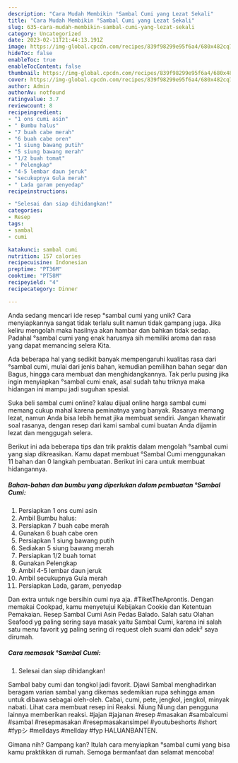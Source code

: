 ```yaml
---
description: "Cara Mudah Membikin °Sambal Cumi yang Lezat Sekali"
title: "Cara Mudah Membikin °Sambal Cumi yang Lezat Sekali"
slug: 635-cara-mudah-membikin-sambal-cumi-yang-lezat-sekali
category: Uncategorized
date: 2023-02-11T21:44:13.191Z
image: https://img-global.cpcdn.com/recipes/839f98299e95f6a4/680x482cq70/sambal-cumi-foto-resep-utama.jpg
hideToc: false
enableToc: true
enableTocContent: false
thumbnail: https://img-global.cpcdn.com/recipes/839f98299e95f6a4/680x482cq70/sambal-cumi-foto-resep-utama.jpg
cover: https://img-global.cpcdn.com/recipes/839f98299e95f6a4/680x482cq70/sambal-cumi-foto-resep-utama.jpg
author: Admin
authorAv: notfound
ratingvalue: 3.7
reviewcount: 8
recipeingredient:
- "1 ons cumi asin"
- " Bumbu halus"
- "7 buah cabe merah"
- "6 buah cabe oren"
- "1 siung bawang putih"
- "5 siung bawang merah"
- "1/2 buah tomat"
- " Pelengkap"
- "4-5 lembar daun jeruk"
- "secukupnya Gula merah"
- " Lada garam penyedap"
recipeinstructions:

- "Selesai dan siap dihidangkan!"
categories:
- Resep
tags:
- sambal
- cumi

katakunci: sambal cumi 
nutrition: 157 calories
recipecuisine: Indonesian
preptime: "PT36M"
cooktime: "PT58M"
recipeyield: "4"
recipecategory: Dinner

---
```





Anda sedang mencari ide resep °sambal cumi yang unik? Cara menyiapkannya sangat tidak terlalu sulit namun tidak gampang juga. Jika keliru mengolah maka hasilnya akan hambar dan bahkan tidak sedap. Padahal °sambal cumi yang enak harusnya sih memiliki aroma dan rasa yang dapat memancing selera Kita.





Ada beberapa hal yang sedikit banyak mempengaruhi kualitas rasa dari °sambal cumi, mulai dari jenis bahan, kemudian pemilihan bahan segar dan Bagus, hingga cara membuat dan menghidangkannya. Tak perlu pusing jika ingin menyiapkan °sambal cumi enak,      asal sudah tahu triknya maka hidangan ini mampu jadi suguhan spesial.














Suka beli sambal cumi online? kalau dijual online harga sambal cumi memang cukup mahal karena peminatnya yang banyak. Rasanya memang lezat, namun Anda bisa lebih hemat jika membuat sendiri. Jangan khawatir soal rasanya, dengan resep dari kami sambal cumi buatan Anda dijamin lezat dan menggugah selera.






Berikut ini ada beberapa tips dan trik praktis dalam mengolah °sambal cumi yang siap dikreasikan. Kamu dapat membuat °Sambal Cumi menggunakan 11 bahan dan 0 langkah pembuatan. Berikut ini cara untuk membuat hidangannya.

<!--inarticleads1-->

##### Bahan-bahan dan bumbu yang diperlukan dalam pembuatan °Sambal Cumi:

1. Persiapkan 1 ons cumi asin
1. Ambil  Bumbu halus:
1. Persiapkan 7 buah cabe merah
1. Gunakan 6 buah cabe oren
1. Persiapkan 1 siung bawang putih
1. Sediakan 5 siung bawang merah
1. Persiapkan 1/2 buah tomat
1. Gunakan  Pelengkap
1. Ambil 4-5 lembar daun jeruk
1. Ambil secukupnya Gula merah
1. Persiapkan  Lada, garam, penyedap


Dan extra untuk nge bersihin cumi nya aja. #TiketTheAprontis. Dengan memakai Cookpad, kamu menyetujui Kebijakan Cookie dan Ketentuan Pemakaian. Resep Sambal Cumi Asin Pedas Balado. Salah satu Olahan Seafood yg paling sering saya masak yaitu Sambal Cumi, karena ini salah satu menu favorit yg paling sering di request oleh suami dan adek² saya dirumah. 

<!--inarticleads2-->

##### Cara memasak °Sambal Cumi:


1. Selesai dan siap dihidangkan!

Sambal baby cumi dan tongkol jadi favorit. Djawi Sambal menghadirkan beragam varian sambal yang dikemas sedemikian rupa sehingga aman untuk dibawa sebagai oleh-oleh. Cabai, cumi, pete, jengkol, jengkol, minyak nabati. Lihat cara membuat resep ini Reaksi. Niung Niung dan pengguna lainnya memberikan reaksi. #jajan #jajanan #resep #masakan #sambalcumi #sambal #resepmasakan #resepmasakansimpel #youtubeshorts #short #fypシ #melldays #mellday #fyp HALUANBANTEN. 

Gimana nih? Gampang kan? Itulah cara menyiapkan °sambal cumi yang bisa kamu praktikkan di rumah. Semoga bermanfaat dan selamat mencoba!
